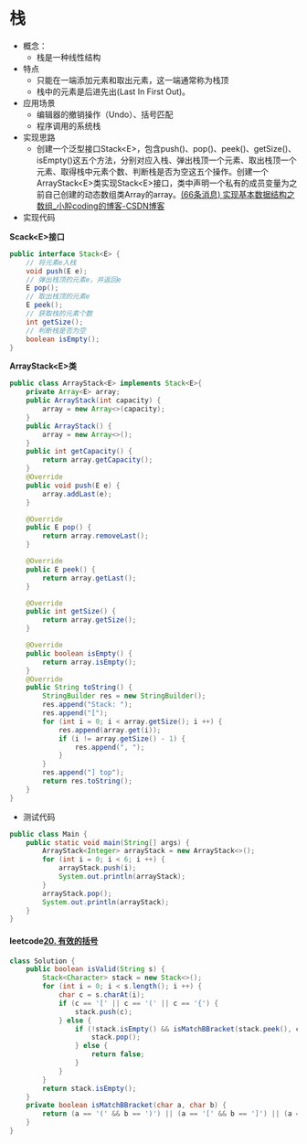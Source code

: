 # 栈

* 概念：
  * 栈是一种线性结构
* 特点
  * 只能在一端添加元素和取出元素，这一端通常称为栈顶
  * 栈中的元素是后进先出(Last In First Out)。
* 应用场景
  * 编辑器的撤销操作（Undo）、括号匹配
  * 程序调用的系统栈
* 实现思路
  * 创建一个泛型接口Stack\<E>，包含push()、pop()、peek()、getSize()、isEmpty()这五个方法，分别对应入栈、弹出栈顶一个元素、取出栈顶一个元素、取得栈中元素个数、判断栈是否为空这五个操作。创建一个ArrayStack\<E>类实现Stack\<E>接口，类中声明一个私有的成员变量为之前自己创建的动态数组类Array的array。[(66条消息) 实现基本数据结构之数组_小肸coding的博客-CSDN博客](https://blog.csdn.net/m0_51321956/article/details/127134276?spm=1001.2014.3001.5501)
* 实现代码

**Scack\<E>接口**

```java
public interface Stack<E> {
    // 将元素e入栈
    void push(E e);
    // 弹出栈顶的元素e，并返回e
    E pop();
    // 取出栈顶的元素e
    E peek();
    // 获取栈的元素个数
    int getSize();
    // 判断栈是否为空
    boolean isEmpty();
}
```

**ArrayStack\<E>类**

```java
public class ArrayStack<E> implements Stack<E>{
    private Array<E> array;
    public ArrayStack(int capacity) {
        array = new Array<>(capacity);
    }
    public ArrayStack() {
        array = new Array<>();
    }
    public int getCapacity() {
        return array.getCapacity();
    }
    @Override
    public void push(E e) {
        array.addLast(e);
    }

    @Override
    public E pop() {
        return array.removeLast();
    }

    @Override
    public E peek() {
        return array.getLast();
    }

    @Override
    public int getSize() {
        return array.getSize();
    }

    @Override
    public boolean isEmpty() {
        return array.isEmpty();
    }
    @Override
    public String toString() {
        StringBuilder res = new StringBuilder();
        res.append("Stack: ");
        res.append("[");
        for (int i = 0; i < array.getSize(); i ++) {
            res.append(array.get(i));
            if (i != array.getSize() - 1) {
                res.append(", ");
            }
        }
        res.append("] top");
        return res.toString();
    }
}
```

* 测试代码

```java
public class Main {
    public static void main(String[] args) {
        ArrayStack<Integer> arrayStack = new ArrayStack<>();
        for (int i = 0; i < 6; i ++) {
            arrayStack.push(i);
            System.out.println(arrayStack);
        }
        arrayStack.pop();
        System.out.println(arrayStack);
    }
}
```

#### leetcode[20. 有效的括号](https://leetcode.cn/problems/valid-parentheses/)

```java
class Solution {
    public boolean isValid(String s) {
        Stack<Character> stack = new Stack<>();
        for (int i = 0; i < s.length(); i ++) {
            char c = s.charAt(i);
            if (c == '[' || c == '(' || c == '{') {
                stack.push(c);
            } else {
                if (!stack.isEmpty() && isMatchBBracket(stack.peek(), c)) {
                    stack.pop();
                } else {
                    return false;
                }
            }
        }
        return stack.isEmpty();
    }
    private boolean isMatchBBracket(char a, char b) {
        return (a == '(' && b == ')') || (a == '[' && b == ']') || (a == '{' && b == '}');
    }
}
```

